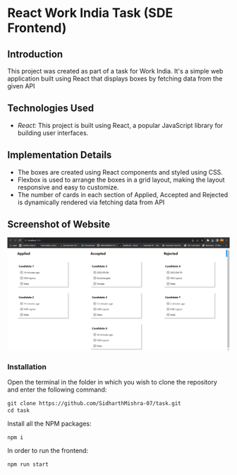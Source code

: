 # React Work India Task (SDE Frontend)

## Introduction

This project was created as part of a task for Work India. It's a simple web application built using React that displays boxes by fetching data from the given API

## Technologies Used

- *React:* This project is built using React, a popular JavaScript library for building user interfaces.

## Implementation Details

- The boxes are created using React components and styled using CSS.
- Flexbox is used to arrange the boxes in a grid layout, making the layout responsive and easy to customize.
- The number of cards in each section of Applied, Accepted and Rejected is dynamically rendered via fetching data from API

## Screenshot of Website
![Screenshot](./src/assets/screenshot.png)

### Installation
Open the terminal in the folder in which you wish to clone the repository and enter the following command:
``` 
git clone https://github.com/SidharthMishra-07/task.git
cd task
```
Install all the NPM packages:
```
npm i
```
In order to run the frontend:
```
npm run start
```